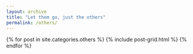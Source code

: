 ```yaml
---
layout: archive
title: "Let them go, just the others"
permalink: /others/
---
```


<div class="tiles">
{% for post in site.categories.others %}
	{% include post-grid.html %}
{% endfor %}
</div><!-- /.tiles -->
